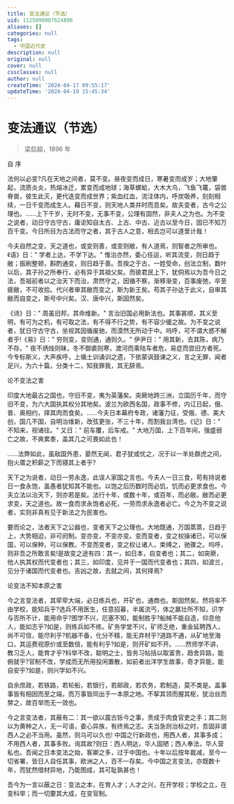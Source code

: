 ```yaml
---
title: 变法通议（节选）
uid: 1125899907624896
aliases: []
categories: null
tags:
  - 中国近代史
description: null
original: null
cover: null
cssclasses: null
author: null
createTime: '2024-04-17 09:55:17'
updateTime: '2024-04-19 15:45:34'
---
```


# 变法通议（节选）

> 梁启超，1896 年

自 序

法何以必变?凡在天地之间者，莫不变。昼夜变而成日，寒暑变而成岁；大地肇起，流质炎炎，热熔冰迁，累变而成地球；海草螺蛤，大木大鸟，飞鱼飞鼍，袋兽脊兽，彼生此灭，更代迭变而成世界；紫血红血，流注体内，呼炭吸养，刻刻相续，一日千变而成生人。藉日不变，则天地人类并时而息矣。故夫变者，古今之公理也。……上下千岁，无时不变，无事不变，公理有固然，非夫人之为也。为不变之说者，动日守古守古，庸讵知自太古、上古、中古、近古以至今日，固已不知万百千变。今日所目为古法而守之者，其于古人之意，相去岂可以道里计哉！

今夫自然之变，天之道也，或变则善，或变则敝，有人道焉，则智者之所审也。《语》日：" 学者上达，不学下达。" 惟治亦然，委心任运，听其流变，则日趋于敝；振刷整顿，斟酌通变，则日趋于善。吾揆之于古，一姓受命，创法立制，数叶以后，其子孙之所奉行，必有异于其祖父矣。而彼君民上下，犹侗焉以为吾今日之法，吾祖前者以之治天下而治，肃然守之，因循不察，渐移渐变，百事废弛，卒至疲敝，不可收拾。代兴者审其敝而变之，斯为新王矣。苟其子孙达于此义，自审其敝而自变之，斯号中兴矣。汉、唐中兴，斯固然矣。

《诗》日：" 周虽旧邦，其命维新。" 言治旧国必用新法也。其事甚顺，其义至明，有可为之机，有可取之法，有不得不行之势，有不容少缓之故。为不变之说者，犹日守古守古，坐视其因循废驰，而漠然无所动于中。呜呼，可不谓大惑不解者乎!《易》日：" 穷则变，变则通，通则久。" 伊尹日：" 用其新，去其陈，病乃不存。" 夜不炳烛则昧，冬不御裘则寒，渡河而乘陆车者危，易症而尝旧方者死。今专标斯义，大声疾呼，上循土训诵训之遗，下依蒙讽鼓谏之义，言之无罪，闻者足兴，为六十篇，分类十二，知我罪我，其无辞焉。

论不变法之害

印度大地最古之国也，守旧不变，夷为英藩矣。突厥地跨三洲，立国历千年，而守旧不变，为六大国执其权分其地矣。波兰为欧西名国，政事不修，内讧日起，俄、普、奥相约，择其肉而食矣。……今夫日本幕府专政，诸藩力征，受俄、德、美大创，国几不国，自明治维新，改弦更张，不三十年，而割我台湾也。《记》日：" 不知来，视诸往。" 又日：" 前车覆，后车戒。" 大地万国，上下百年间，强盛弱亡之故，不爽累黍，盖其几之可畏如此也！

……法弊如此，虽敌国外患，晏然无闻，君子犹或忧之，况于以一羊处群虎之间，抱火厝之积薪之下而寝其上者乎?

天下之为说者，动日一劳永逸，此误人家国之言也。今夫人一日三食，苟有持说者日一食永饱，虽愚者犹知其不能也。以饱之后历数时而必饥，饥而必更求食也。今夫立法以治天下，则亦若是矣。法行十年，或数十年，或百年，而必敝。敝而必更求变，天之道也。故一食而求永饱者必死，一劳而求永逸者必亡。今之为不变之说者，实则非真有见于新法之为民害也。

要而论之，法者天下之公器也，变者天下之公理也。大地既通，万国蒸蒸，日趋于上，大势相迫，非可阏制。变亦变，不变亦变。变而变者，变之权操诸已，可以保国，可以保种，可以保教。不变而变者，变之权让诸人，束缚之，驰骤之。呜呼，则非吾之所敢言矣!是故变之途有四：其一，如日本，自变者也；其二，如突厥，他人执其权而代变者也；其三，如印度，见并于一国而代变者也；其四，如波兰，见分于诸国而代变者也。吉凶之故，去就之间，其何择焉?

论变法不知本原之害

今之言变法者，其荦荦大端，必日练兵也，开矿也，通商也。斯固然矣。然将率不由学校，能知兵乎?选兵不用医生，任意招募，半属流丐，体之羸壮所不知，识字与否所不计，能用命乎?图学不兴，厄塞不知，能制胜乎?船械不能自造，仰息他人，能如志乎?如是，则练兵如不练。矿务学堂不兴，矿师乏绝，重金延聘西人，尚不可信，能尽利乎?机器不备，化分不精，能无弃材乎?道路不通，从矿地至海口，其运费视原价或至数倍，能有利乎?如是，则开矿如不开。……然师学不讲，教习乏人，能育才乎?科举不改，聪明之士，皆务习帖括以取富贵，趋舍异路，能俯就乎?官制不改，学成而无所用投闲置散，如前者出洋学生故事，奇才异能，能自安乎?如是，则兴学如不兴。

自余庶政，若铁路，若轮船，若银行，若邮政，若农务，若制造，莫不类是。盖事事皆有相因而至之端，而万事皆同出于一本原之地。不挈其领而握其枢，犹治丝而棼之，故百举而无一效也。

今之言变法者，其蔽有二：其一欲以震古铄今之事，责成于肉食官吏之手；其二则以为黄种之人，无一可语，委心异族，有终焉之志。夫当急则治标之时，吾固非谓西人之必不当用。虽然，则乌可以久也! 中国之行新政也，用西人者，其事多成；不用西人者，其事多败。询其故?则日：西人明达，华人固陋；西人奉法，华人营私也。吾闻之日本变法之始，客卿之多，过于中国也。十年以后按年裁减，至今一切省署，皆日人自任其事，欧洲之人，百不一存矣。今中国之言变法，亦既数十年，而犹然借材异地，乃能图成，其可耻孰甚也！

吾今为一言以蔽之日：变法之本，在育人才；人才之兴，在开学校；学校之立，在变科举；而一切要其大成，在变官制。
